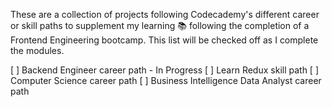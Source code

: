 These are a collection of projects following Codecademy's different career or skill paths to supplement my learning 📚 following the completion of a Frontend Engineering bootcamp. This list will be checked off as I complete the modules.

[ ] Backend Engineer career path - In Progress
[ ] Learn Redux skill path
[ ] Computer Science career path
[ ] Business Intelligence Data Analyst career path